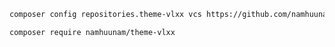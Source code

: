 ```bash
composer config repositories.theme-vlxx vcs https://github.com/namhuunam/theme-vlxx.git
```
```bash
composer require namhuunam/theme-vlxx
```

